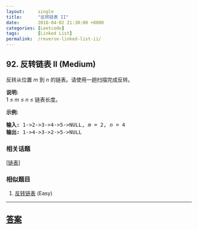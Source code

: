```yaml
---
layout:     single
title:      "反转链表 II"
date:       2016-04-02 21:30:00 +0800
categories: [Leetcode]
tags:       [Linked List]
permalink:  /reverse-linked-list-ii/
---
```


## 92. 反转链表 II (Medium)

<p>反转从位置 <em>m</em> 到 <em>n</em> 的链表。请使用一趟扫描完成反转。</p>

<p><strong>说明:</strong><br>
1 &le;&nbsp;<em>m</em>&nbsp;&le;&nbsp;<em>n</em>&nbsp;&le; 链表长度。</p>

<p><strong>示例:</strong></p>

<pre><strong>输入:</strong> 1-&gt;2-&gt;3-&gt;4-&gt;5-&gt;NULL, <em>m</em> = 2, <em>n</em> = 4
<strong>输出:</strong> 1-&gt;4-&gt;3-&gt;2-&gt;5-&gt;NULL</pre>

### 相关话题
  [[链表](https://github.com/openset/leetcode/tree/master/tag/linked-list/README.md)]

### 相似题目
  1. [反转链表](/reverse-linked-list) (Easy)

---

## [答案](https://github.com/openset/leetcode/tree/master/problems/reverse-linked-list-ii)
